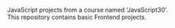 JavaScript projects from a course named 'JavaScript30'. <br>
This repository contains basic Frontend projects.
